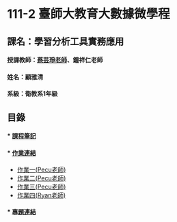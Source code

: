 # 111-2 臺師大教育大數據微學程
## 課名：學習分析工具實務應用

#### 授課教師：[蔡芸琤老師](https://github.com/pecu/LAT)、鐘祥仁老師
#### 姓名：顧雅清
#### 系級：衛教系1年級

## 目錄
#### * [課程筆記]()
#### * [作業連結]()
  * [作業一(Pecu老師)](https://github.com/Ya-Cing/LAT-Repo/blob/main/2023%2003%2008(week3%20work)/HW1.ipynb)
  * [作業二(Pecu老師)](https://github.com/Ya-Cing/LAT-Repo/blob/main/2023%2003%2008(week3%20work)/HW2.ipynb)
  * [作業三(Pecu老師)](https://github.com/Ya-Cing/LAT-Repo/blob/main/2023%2003%2029(week6)/HW3.ipynb)
  * [作業四(Ryan老師)](https://github.com/Ya-Cing/LAT-Repo/tree/main/2023%2005%2003(Homework4))
#### * [專題連結]()
